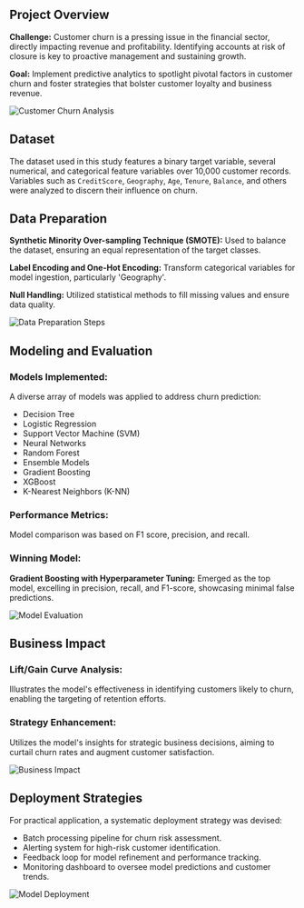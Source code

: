 ## Project Overview

**Challenge:** Customer churn is a pressing issue in the financial sector, directly impacting revenue and profitability. Identifying accounts at risk of closure is key to proactive management and sustaining growth.

**Goal:** Implement predictive analytics to spotlight pivotal factors in customer churn and foster strategies that bolster customer loyalty and business revenue.

![Customer Churn Analysis](path_to_image_in_your_repo/customer_churn_analysis.jpg)

## Dataset

The dataset used in this study features a binary target variable, several numerical, and categorical feature variables over 10,000 customer records. Variables such as `CreditScore`, `Geography`, `Age`, `Tenure`, `Balance`, and others were analyzed to discern their influence on churn.

## Data Preparation

**Synthetic Minority Over-sampling Technique (SMOTE):** Used to balance the dataset, ensuring an equal representation of the target classes.

**Label Encoding and One-Hot Encoding:** Transform categorical variables for model ingestion, particularly 'Geography'.

**Null Handling:** Utilized statistical methods to fill missing values and ensure data quality.

![Data Preparation Steps](path_to_image_in_your_repo/data_preparation.jpg)

## Modeling and Evaluation

### Models Implemented:
A diverse array of models was applied to address churn prediction:

- Decision Tree
- Logistic Regression
- Support Vector Machine (SVM)
- Neural Networks
- Random Forest
- Ensemble Models
- Gradient Boosting
- XGBoost
- K-Nearest Neighbors (K-NN)

### Performance Metrics:
Model comparison was based on F1 score, precision, and recall.

### Winning Model:
**Gradient Boosting with Hyperparameter Tuning:** Emerged as the top model, excelling in precision, recall, and F1-score, showcasing minimal false predictions.

![Model Evaluation](path_to_image_in_your_repo/model_evaluation.jpg)

## Business Impact

### Lift/Gain Curve Analysis:
Illustrates the model's effectiveness in identifying customers likely to churn, enabling the targeting of retention efforts.

### Strategy Enhancement:
Utilizes the model's insights for strategic business decisions, aiming to curtail churn rates and augment customer satisfaction.

![Business Impact](path_to_image_in_your_repo/business_impact.jpg)

## Deployment Strategies

For practical application, a systematic deployment strategy was devised:

- Batch processing pipeline for churn risk assessment.
- Alerting system for high-risk customer identification.
- Feedback loop for model refinement and performance tracking.
- Monitoring dashboard to oversee model predictions and customer trends.

![Model Deployment](path_to_image_in_your_repo/model_deployment.jpg)
